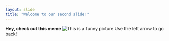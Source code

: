 ```yaml
---
layout: slide
title: "Welcome to our second slide!"
---
```

**Hey, check out this meme**
![This is a funny picture](https://www.rd.com/wp-content/uploads/2019/09/GettyImages-621924830.jpg)
Use the left arrow to go back!
